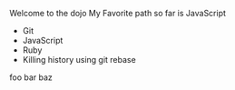 Welcome to the dojo
My Favorite path so far is JavaScript

* Git
* JavaScript
* Ruby
* Killing history using git rebase


foo
bar
baz
